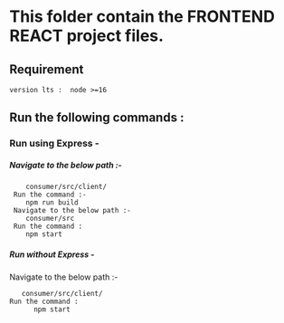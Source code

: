 # This folder contain the FRONTEND REACT project files.

## Requirement
    version lts :  node >=16
## Run the following commands :
  ### Run using Express -
  ##### Navigate to the below path :-
  ```
      consumer/src/client/
   Run the command :-
      npm run build
   Navigate to the below path :-
      consumer/src
   Run the command :
      npm start
```
##### Run without Express -
   Navigate to the below path :-
   ```
      consumer/src/client/
   Run the command :
         npm start
   ```